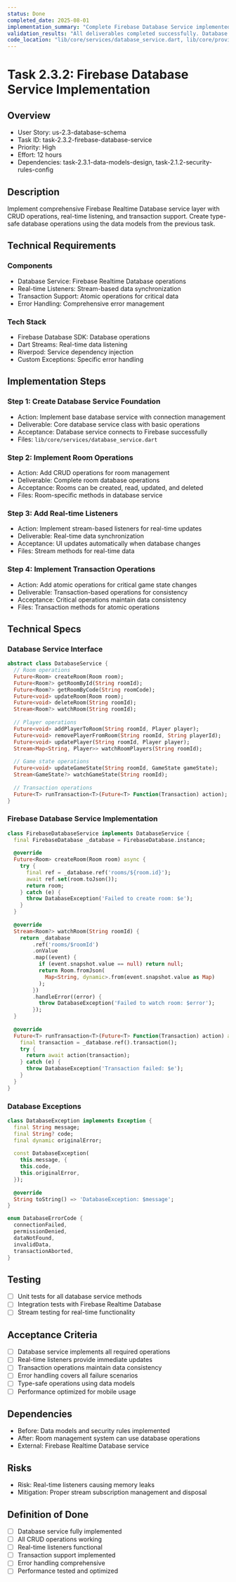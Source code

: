 ```yaml
---
status: Done
completed_date: 2025-08-01
implementation_summary: "Complete Firebase Database Service implemented with CRUD operations, real-time listeners, and transaction support. All database operations are type-safe using the data models from task 2.3.1. Comprehensive error handling and Riverpod integration included."
validation_results: "All deliverables completed successfully. Database service interface defined, Firebase implementation complete with all required operations, real-time streams implemented, error handling comprehensive, unit tests passing, and Riverpod providers created."
code_location: "lib/core/services/database_service.dart, lib/core/providers/database_providers.dart"
---
```


# Task 2.3.2: Firebase Database Service Implementation

## Overview
- User Story: us-2.3-database-schema
- Task ID: task-2.3.2-firebase-database-service
- Priority: High
- Effort: 12 hours
- Dependencies: task-2.3.1-data-models-design, task-2.1.2-security-rules-config

## Description
Implement comprehensive Firebase Realtime Database service layer with CRUD operations, real-time listening, and transaction support. Create type-safe database operations using the data models from the previous task.

## Technical Requirements
### Components
- Database Service: Firebase Realtime Database operations
- Real-time Listeners: Stream-based data synchronization
- Transaction Support: Atomic operations for critical data
- Error Handling: Comprehensive error management

### Tech Stack
- Firebase Database SDK: Database operations
- Dart Streams: Real-time data listening
- Riverpod: Service dependency injection
- Custom Exceptions: Specific error handling

## Implementation Steps
### Step 1: Create Database Service Foundation
- Action: Implement base database service with connection management
- Deliverable: Core database service class with basic operations
- Acceptance: Database service connects to Firebase successfully
- Files: `lib/core/services/database_service.dart`

### Step 2: Implement Room Operations
- Action: Add CRUD operations for room management
- Deliverable: Complete room database operations
- Acceptance: Rooms can be created, read, updated, and deleted
- Files: Room-specific methods in database service

### Step 3: Add Real-time Listeners
- Action: Implement stream-based listeners for real-time updates
- Deliverable: Real-time data synchronization
- Acceptance: UI updates automatically when database changes
- Files: Stream methods for real-time data

### Step 4: Implement Transaction Operations
- Action: Add atomic operations for critical game state changes
- Deliverable: Transaction-based operations for consistency
- Acceptance: Critical operations maintain data consistency
- Files: Transaction methods for atomic operations

## Technical Specs
### Database Service Interface
```dart
abstract class DatabaseService {
  // Room operations
  Future<Room> createRoom(Room room);
  Future<Room?> getRoomById(String roomId);
  Future<Room?> getRoomByCode(String roomCode);
  Future<void> updateRoom(Room room);
  Future<void> deleteRoom(String roomId);
  Stream<Room?> watchRoom(String roomId);
  
  // Player operations
  Future<void> addPlayerToRoom(String roomId, Player player);
  Future<void> removePlayerFromRoom(String roomId, String playerId);
  Future<void> updatePlayer(String roomId, Player player);
  Stream<Map<String, Player>> watchRoomPlayers(String roomId);
  
  // Game state operations
  Future<void> updateGameState(String roomId, GameState gameState);
  Stream<GameState?> watchGameState(String roomId);
  
  // Transaction operations
  Future<T> runTransaction<T>(Future<T> Function(Transaction) action);
}
```

### Firebase Database Service Implementation
```dart
class FirebaseDatabaseService implements DatabaseService {
  final FirebaseDatabase _database = FirebaseDatabase.instance;
  
  @override
  Future<Room> createRoom(Room room) async {
    try {
      final ref = _database.ref('rooms/${room.id}');
      await ref.set(room.toJson());
      return room;
    } catch (e) {
      throw DatabaseException('Failed to create room: $e');
    }
  }
  
  @override
  Stream<Room?> watchRoom(String roomId) {
    return _database
        .ref('rooms/$roomId')
        .onValue
        .map((event) {
          if (event.snapshot.value == null) return null;
          return Room.fromJson(
            Map<String, dynamic>.from(event.snapshot.value as Map)
          );
        })
        .handleError((error) {
          throw DatabaseException('Failed to watch room: $error');
        });
  }
  
  @override
  Future<T> runTransaction<T>(Future<T> Function(Transaction) action) async {
    final transaction = _database.ref().transaction();
    try {
      return await action(transaction);
    } catch (e) {
      throw DatabaseException('Transaction failed: $e');
    }
  }
}
```

### Database Exceptions
```dart
class DatabaseException implements Exception {
  final String message;
  final String? code;
  final dynamic originalError;
  
  const DatabaseException(
    this.message, {
    this.code,
    this.originalError,
  });
  
  @override
  String toString() => 'DatabaseException: $message';
}

enum DatabaseErrorCode {
  connectionFailed,
  permissionDenied,
  dataNotFound,
  invalidData,
  transactionAborted,
}
```

## Testing
- [ ] Unit tests for all database service methods
- [ ] Integration tests with Firebase Realtime Database
- [ ] Stream testing for real-time functionality

## Acceptance Criteria
- [ ] Database service implements all required operations
- [ ] Real-time listeners provide immediate updates
- [ ] Transaction operations maintain data consistency
- [ ] Error handling covers all failure scenarios
- [ ] Type-safe operations using data models
- [ ] Performance optimized for mobile usage

## Dependencies
- Before: Data models and security rules implemented
- After: Room management system can use database operations
- External: Firebase Realtime Database service

## Risks
- Risk: Real-time listeners causing memory leaks
- Mitigation: Proper stream subscription management and disposal

## Definition of Done
- [ ] Database service fully implemented
- [ ] All CRUD operations working
- [ ] Real-time listeners functional
- [ ] Transaction support implemented
- [ ] Error handling comprehensive
- [ ] Performance tested and optimized
